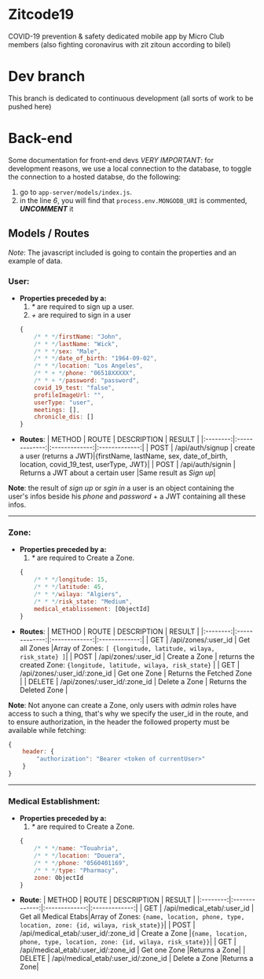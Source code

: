 # Zitcode19

COVID-19 prevention &amp; safety dedicated mobile app by Micro Club members (also fighting coronavirus with zit zitoun according to bilel)

# Dev branch
This branch is dedicated to continuous development (all sorts of work to be pushed here)

# Back-end
Some documentation for front-end devs
_VERY IMPORTANT_: for development reasons, we use a local connection to the database, to toggle the connection to a hosted databse, do the following:
1. go to `app-server/models/index.js`.
2. in the line _6_, you will find that `process.env.MONGODB_URI` is commented, **_UNCOMMENT_** it

## Models / Routes
_Note_: The javascript included is going to contain the properties and an example of data.
### User:
+ **Properties preceded by a:**
	1. _*_ are required to sign up a user.
	2. _+_ are required to sign in a user
	```javascript
	{
		/* * */firstName: "John",
		/* * */lastName: "Wick",
		/* * */sex: "Male",
		/* * */date_of_birth: "1964-09-02",
		/* * */location: "Los Angeles",
		/* * + */phone: "06518XXXXX",
		/* * + */password: "password",
		covid_19_test: "false",
		profileImageUrl: "",
		userType: "user",
		meetings: [],
		chronicle_dis: []
	}
	```
+ **Routes**:
	| METHOD | ROUTE | DESCRIPTION | RESULT |
	|:--------:|:-------------:|:-------------:|:-------------:|
	| POST | /api/auth/signup | create a user (returns a JWT)|{firstName, lastName, sex, date_of_birth, location, covid_19_test, userType, JWT}|
	| POST | /api/auth/signin | Returns a JWT about a certain user |Same result as _Sign up_|

**Note**: the result of _sign up_ or _sgin in_ a user is an object containing the user's infos beside his _phone_ and _password_ + a JWT containing all these infos.

---
### Zone:

+ **Properties preceded by a:**
	1. _*_ are required to Create a Zone.
	```javascript
	{
		/* * */longitude: 15,
		/* * */latitude: 45,
		/* * */wilaya: "Algiers",
		/* * */risk_state: "Medium",
		medical_etablissement: [ObjectId]
	}
	```
+ **Routes**:
	| METHOD | ROUTE | DESCRIPTION | RESULT |
	|:--------:|:-------------:|:-------------:|:-------------:|
	| GET | /api/zones/:user_id | Get all Zones |Array of Zones: `[ {longitude, latitude, wilaya, risk_state} ]`|
	| POST | /api/zones/:user_id | Create a Zone | returns the created Zone: `{longitude, latitude, wilaya, risk_state}` |
	| GET | /api/zones/:user_id/:zone_id | Get one Zone | Returns the Fetched Zone |
	| DELETE | /api/zones/:user_id/:zone_id | Delete a Zone | Returns the Deleted Zone |

**Note**: Not anyone can create a Zone, only users with _admin_ roles have access to such a thing, that's why we specify the user_id in the route, and to ensure authorization, in the header the followed property must be available while fetching:
```javascript
{
	header: {
		"authorization": "Bearer <token of currentUser>"
	}
}
```
---

### Medical Establishment:

+ **Properties preceded by a:**
	1. _*_ are required to Create a Zone.
	```javascript
	{
		/* * */name: "Touahria",
		/* * */location: "Douera",
		/* * */phone: "0560401169",
		/* * */type: "Pharmacy",
		zone: ObjectId
	}
	```
+ **Route**:
	| METHOD | ROUTE | DESCRIPTION | RESULT |
	|:--------:|:-------------:|:-------------:|:-------------:|
	| GET | /api/medical_etab/:user_id | Get all Medical Etabs|Array of Zones: `{name, location, phone, type, location, zone: {id, wilaya, risk_state}}`|
	| POST | /api/medical_etab/:user_id/:zone_id | Create a Zone |`{name, location, phone, type, location, zone: {id, wilaya, risk_state}}`|
	| GET | /api/medical_etab/:user_id/:zone_id | Get one Zone |Returns a Zone|
	| DELETE | /api/medical_etab/:user_id/:zone_id | Delete a Zone |Returns a Zone|
